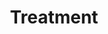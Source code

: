 ---
title: "Treatment"

categories: ['']

tags: ['Treatment']

arabic: ['العلاج']

publishers: ['معجم مصطلحات التعلم الآلي والتعلم العميق وعلم البيانات']

types: "word"

slug: ""
---